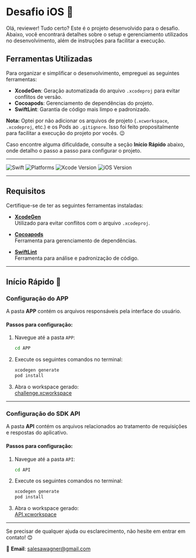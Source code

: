 # Desafio iOS 🚀

Olá, reviewer! Tudo certo? Este é o projeto desenvolvido para o desafio. Abaixo, você encontrará detalhes sobre o setup e gerenciamento utilizados no desenvolvimento, além de instruções para facilitar a execução.

## Ferramentas Utilizadas

Para organizar e simplificar o desenvolvimento, empreguei as seguintes ferramentas:

- **XcodeGen**: Geração automatizada do arquivo `.xcodeproj` para evitar conflitos de versão.
- **Cocoapods**: Gerenciamento de dependências do projeto.
- **SwiftLint**: Garantia de código mais limpo e padronizado.

**Nota:** Optei por não adicionar os arquivos de projeto (`.xcworkspace`, `.xcodeproj`, etc.) e os Pods ao `.gitignore`. Isso foi feito propositalmente para facilitar a execução do projeto por vocês. 😉

Caso encontre alguma dificuldade, consulte a seção **Início Rápido** abaixo, onde detalho o passo a passo para configurar o projeto.

---

![Swift](https://img.shields.io/badge/Swift-5.0-orange) ![Platforms](https://img.shields.io/badge/Platforms-iOS-yellowgreen)   ![Xcode Version](https://img.shields.io/badge/Xcode-16-blue)  ![iOS Version](https://img.shields.io/badge/iOS-17.0-blue)  

---

## Requisitos

Certifique-se de ter as seguintes ferramentas instaladas:

- **[XcodeGen](https://github.com/yonaskolb/XcodeGen)**  
  Utilizado para evitar conflitos com o arquivo `.xcodeproj`.  

- **[Cocoapods](https://cocoapods.org)**  
  Ferramenta para gerenciamento de dependências.  

- **[SwiftLint](https://github.com/realm/SwiftLint)**  
  Ferramenta para análise e padronização de código.  

---

## Início Rápido 🚀

### Configuração do APP

A pasta **APP** contém os arquivos responsáveis pela interface do usuário.  

#### Passos para configuração:
1. Navegue até a pasta `APP`:
    ```bash
    cd APP
    ```
2. Execute os seguintes comandos no terminal:
    ```bash
    xcodegen generate
    pod install
    ```
3. Abra o workspace gerado:  
   [challenge.xcworkspace](APP/challenge.xcworkspace)

---

### Configuração do SDK API

A pasta **API** contém os arquivos relacionados ao tratamento de requisições e respostas do aplicativo.  

#### Passos para configuração:
1. Navegue até a pasta `API`:
    ```bash
    cd API
    ```
2. Execute os seguintes comandos no terminal:
    ```bash
    xcodegen generate
    pod install
    ```
3. Abra o workspace gerado:  
   [API.xcworkspace](API/API.xcworkspace)

---

Se precisar de qualquer ajuda ou esclarecimento, não hesite em entrar em contato! 😊

📧 **Email**: salesawagner@gmail.com